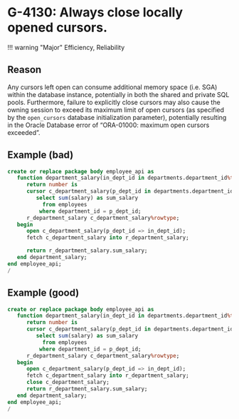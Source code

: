# G-4130: Always close locally opened cursors.

!!! warning "Major"
    Efficiency, Reliability

## Reason

Any cursors left open can consume additional memory space (i.e. SGA) within the database instance, potentially in both the shared and private SQL pools. Furthermore, failure to explicitly close cursors may also cause the owning session to exceed its maximum limit of open cursors (as specified by the `open_cursors` database initialization parameter), potentially resulting in the Oracle Database error of “ORA-01000: maximum open cursors exceeded”. 

## Example (bad)

``` sql
create or replace package body employee_api as
   function department_salary(in_dept_id in departments.department_id%type)
      return number is
      cursor c_department_salary(p_dept_id in departments.department_id%type) is
         select sum(salary) as sum_salary
           from employees
          where department_id = p_dept_id;
      r_department_salary c_department_salary%rowtype;
   begin
      open c_department_salary(p_dept_id => in_dept_id);
      fetch c_department_salary into r_department_salary;

      return r_department_salary.sum_salary;
   end department_salary;
end employee_api;
/
```

## Example (good)

``` sql
create or replace package body employee_api as
   function department_salary(in_dept_id in departments.department_id%type)
      return number is
      cursor c_department_salary(p_dept_id in departments.department_id%type) is
         select sum(salary) as sum_salary
           from employees
          where department_id = p_dept_id;
      r_department_salary c_department_salary%rowtype;
   begin
      open c_department_salary(p_dept_id => in_dept_id);
      fetch c_department_salary into r_department_salary;
      close c_department_salary;
      return r_department_salary.sum_salary;
   end department_salary;
end employee_api;
/
```